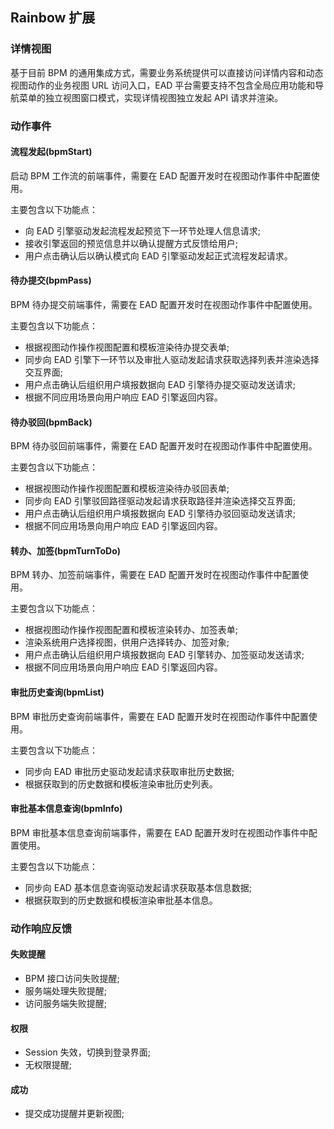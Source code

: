 ## Rainbow 扩展

### 详情视图

基于目前 BPM 的通用集成方式，需要业务系统提供可以直接访问详情内容和动态视图动作的业务视图 URL 访问入口，EAD 平台需要支持不包含全局应用功能和导航菜单的独立视图窗口模式，实现详情视图独立发起 API 请求并渲染。

### 动作事件

#### 流程发起(bpmStart)
启动 BPM 工作流的前端事件，需要在 EAD 配置开发时在视图动作事件中配置使用。

主要包含以下功能点：
- 向 EAD 引擎驱动发起流程发起预览下一环节处理人信息请求;
- 接收引擎返回的预览信息并以确认提醒方式反馈给用户;
- 用户点击确认后以确认模式向 EAD 引擎驱动发起正式流程发起请求。

#### 待办提交(bpmPass)
BPM 待办提交前端事件，需要在 EAD 配置开发时在视图动作事件中配置使用。

主要包含以下功能点：
- 根据视图动作操作视图配置和模板渲染待办提交表单;
- 同步向 EAD 引擎下一环节以及审批人驱动发起请求获取选择列表并渲染选择交互界面;
- 用户点击确认后组织用户填报数据向 EAD 引擎待办提交驱动发送请求;
- 根据不同应用场景向用户响应 EAD 引擎返回内容。

#### 待办驳回(bpmBack)
BPM 待办驳回前端事件，需要在 EAD 配置开发时在视图动作事件中配置使用。

主要包含以下功能点：
- 根据视图动作操作视图配置和模板渲染待办驳回表单;
- 同步向 EAD 引擎驳回路径驱动发起请求获取路径并渲染选择交互界面;
- 用户点击确认后组织用户填报数据向 EAD 引擎待办驳回驱动发送请求;
- 根据不同应用场景向用户响应 EAD 引擎返回内容。

#### 转办、加签(bpmTurnToDo)
BPM 转办、加签前端事件，需要在 EAD 配置开发时在视图动作事件中配置使用。

主要包含以下功能点：
- 根据视图动作操作视图配置和模板渲染转办、加签表单;
- 渲染系统用户选择视图，供用户选择转办、加签对象;
- 用户点击确认后组织用户填报数据向 EAD 引擎转办、加签驱动发送请求;
- 根据不同应用场景向用户响应 EAD 引擎返回内容。

#### 审批历史查询(bpmList)
BPM 审批历史查询前端事件，需要在 EAD 配置开发时在视图动作事件中配置使用。

主要包含以下功能点：
- 同步向 EAD 审批历史驱动发起请求获取审批历史数据;
- 根据获取到的历史数据和模板渲染审批历史列表。

#### 审批基本信息查询(bpmInfo)
BPM 审批基本信息查询前端事件，需要在 EAD 配置开发时在视图动作事件中配置使用。

主要包含以下功能点：
- 同步向 EAD 基本信息查询驱动发起请求获取基本信息数据;
- 根据获取到的历史数据和模板渲染审批基本信息。

### 动作响应反馈

#### 失败提醒
- BPM 接口访问失败提醒;
- 服务端处理失败提醒; 
- 访问服务端失败提醒;

#### 权限
- Session 失效，切换到登录界面;
- 无权限提醒;

#### 成功
- 提交成功提醒并更新视图;


